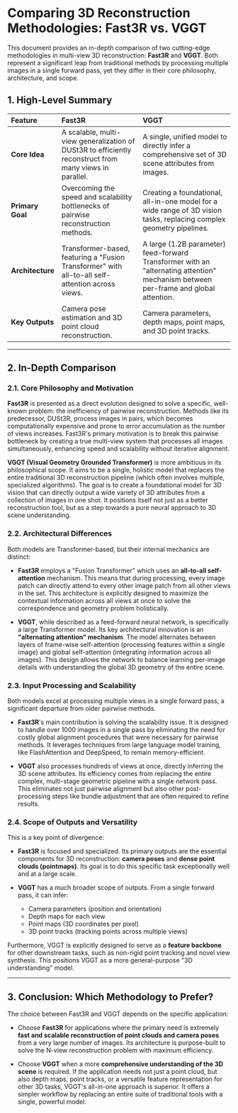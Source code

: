 # Comparing 3D Reconstruction Methodologies: Fast3R vs. VGGT

This document provides an in-depth comparison of two cutting-edge methodologies in multi-view 3D reconstruction: **Fast3R** and **VGGT**. Both represent a significant leap from traditional methods by processing multiple images in a single forward pass, yet they differ in their core philosophy, architecture, and scope.

## 1. High-Level Summary

| Feature | Fast3R | VGGT |
| :--- | :--- | :--- |
| **Core Idea** | A scalable, multi-view generalization of DUSt3R to efficiently reconstruct from many views in parallel. | A single, unified model to directly infer a comprehensive set of 3D scene attributes from images. |
| **Primary Goal**| Overcoming the speed and scalability bottlenecks of pairwise reconstruction methods. | Creating a foundational, all-in-one model for a wide range of 3D vision tasks, replacing complex geometry pipelines. |
| **Architecture**| Transformer-based, featuring a "Fusion Transformer" with all-to-all self-attention across views. | A large (1.2B parameter) feed-forward Transformer with an "alternating attention" mechanism between per-frame and global attention. |
| **Key Outputs** | Camera pose estimation and 3D point cloud reconstruction. | Camera parameters, depth maps, point maps, and 3D point tracks. |

---

## 2. In-Depth Comparison

### 2.1. Core Philosophy and Motivation

**Fast3R** is presented as a direct evolution designed to solve a specific, well-known problem: the inefficiency of pairwise reconstruction. Methods like its predecessor, DUSt3R, process images in pairs, which becomes computationally expensive and prone to error accumulation as the number of views increases. Fast3R's primary motivation is to break this pairwise bottleneck by creating a true multi-view system that processes all images simultaneously, enhancing speed and scalability without iterative alignment.

**VGGT (Visual Geometry Grounded Transformer)** is more ambitious in its philosophical scope. It aims to be a single, holistic model that replaces the entire traditional 3D reconstruction pipeline (which often involves multiple, specialized algorithms). The goal is to create a foundational model for 3D vision that can directly output a wide variety of 3D attributes from a collection of images in one shot. It positions itself not just as a better reconstruction tool, but as a step towards a pure neural approach to 3D scene understanding.

### 2.2. Architectural Differences

Both models are Transformer-based, but their internal mechanics are distinct:

*   **Fast3R** employs a "Fusion Transformer" which uses an **all-to-all self-attention** mechanism. This means that during processing, every image patch can directly attend to every other image patch from all other views in the set. This architecture is explicitly designed to maximize the contextual information across all views at once to solve the correspondence and geometry problem holistically.

*   **VGGT**, while described as a feed-forward neural network, is specifically a large Transformer model. Its key architectural innovation is an **"alternating attention" mechanism**. The model alternates between layers of frame-wise self-attention (processing features within a single image) and global self-attention (integrating information across all images). This design allows the network to balance learning per-image details with understanding the global 3D geometry of the entire scene.

### 2.3. Input Processing and Scalability

Both models excel at processing multiple views in a single forward pass, a significant departure from older pairwise methods.

*   **Fast3R**'s main contribution is solving the scalability issue. It is designed to handle over 1000 images in a single pass by eliminating the need for costly global alignment procedures that were necessary for pairwise methods. It leverages techniques from large language model training, like FlashAttention and DeepSpeed, to remain memory-efficient.

*   **VGGT** also processes hundreds of views at once, directly inferring the 3D scene attributes. Its efficiency comes from replacing the entire complex, multi-stage geometric pipeline with a single network pass. This eliminates not just pairwise alignment but also other post-processing steps like bundle adjustment that are often required to refine results.

### 2.4. Scope of Outputs and Versatility

This is a key point of divergence:

*   **Fast3R** is focused and specialized. Its primary outputs are the essential components for 3D reconstruction: **camera poses** and **dense point clouds (pointmaps)**. Its goal is to do this specific task exceptionally well and at a large scale.

*   **VGGT** has a much broader scope of outputs. From a single forward pass, it can infer:
    *   Camera parameters (position and orientation)
    *   Depth maps for each view
    *   Point maps (3D coordinates per pixel)
    *   3D point tracks (tracking points across multiple views)

Furthermore, VGGT is explicitly designed to serve as a **feature backbone** for other downstream tasks, such as non-rigid point tracking and novel view synthesis. This positions VGGT as a more general-purpose "3D understanding" model.

---

## 3. Conclusion: Which Methodology to Prefer?

The choice between Fast3R and VGGT depends on the specific application:

*   Choose **Fast3R** for applications where the primary need is extremely **fast and scalable reconstruction of point clouds and camera poses** from a very large number of images. Its architecture is purpose-built to solve the N-view reconstruction problem with maximum efficiency.

*   Choose **VGGT** when a more **comprehensive understanding of the 3D scene** is required. If the application needs not just a point cloud, but also depth maps, point tracks, or a versatile feature representation for other 3D tasks, VGGT's all-in-one approach is superior. It offers a simpler workflow by replacing an entire suite of traditional tools with a single, powerful model.